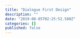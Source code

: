 ```yaml
---
title: "Dialogue First Design"
description: ""
date: "2019-08-05T02:25:52.580Z"
categories: []
published: false
---
```



